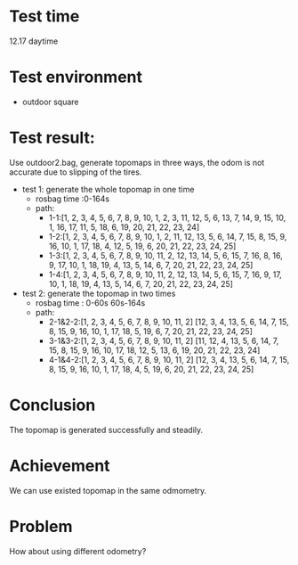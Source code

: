 # Test time
12.17 daytime
# Test environment
- outdoor square
# Test result:
Use outdoor2.bag, generate topomaps in three ways, the odom is not accurate due to slipping of the tires.
- test 1: generate the whole topomap in one time 
  - rosbag time :0-164s
  - path:
    - 1-1:[1, 2, 3, 4, 5, 6, 7, 8, 9, 10, 1, 2, 3, 11, 12, 5, 6, 13, 7, 14, 9, 15, 10, 1, 16, 17, 11, 5, 18, 6, 19, 20, 21, 22, 23, 24]
    - 1-2:[1, 2, 3, 4, 5, 6, 7, 8, 9, 10, 1, 2, 11, 12, 13, 5, 6, 14, 7, 15, 8, 15, 9, 16, 10, 1, 17, 18, 4, 12, 5, 19, 6, 20, 21, 22, 23, 24, 25]
    - 1-3:[1, 2, 3, 4, 5, 6, 7, 8, 9, 10, 11, 2, 12, 13, 14, 5, 6, 15, 7, 16, 8, 16, 9, 17, 10, 1, 18, 19, 4, 13, 5, 14, 6, 7, 20, 21, 22, 23, 24, 25]
    - 1-4:[1, 2, 3, 4, 5, 6, 7, 8, 9, 10, 11, 2, 12, 13, 14, 5, 6, 15, 7, 16, 9, 17, 10, 1, 18, 19, 4, 13, 5, 14, 6, 7, 20, 21, 22, 23, 24, 25]
- test 2: generate the topomap in two times
  - rosbag time : 0-60s 60s-164s
  - path:
    - 2-1&2-2:[1, 2, 3, 4, 5, 6, 7, 8, 9, 10, 11, 2] [12, 3, 4, 13, 5, 6, 14, 7, 15, 8, 15, 9, 16, 10, 1, 17, 18, 5, 19, 6, 7, 20, 21, 22, 23, 24, 25]
    - 3-1&3-2:[1, 2, 3, 4, 5, 6, 7, 8, 9, 10, 11, 2] [11, 12, 4, 13, 5, 6, 14, 7, 15, 8, 15, 9, 16, 10, 17, 18, 12, 5, 13, 6, 19, 20, 21, 22, 23, 24]
    - 4-1&4-2:[1, 2, 3, 4, 5, 6, 7, 8, 9, 10, 11, 2] [12, 3, 4, 13, 5, 6, 14, 7, 15, 8, 15, 9, 16, 10, 1, 17, 18, 4, 5, 19, 6, 20, 21, 22, 23, 24, 25]
# Conclusion
The topomap is generated successfully and steadily.
# Achievement
We can use existed topomap in the same odmometry.
# Problem
How about using different odometry?